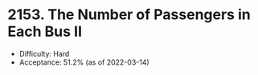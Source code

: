 # 2153. The Number of Passengers in Each Bus II
- Difficulty: Hard
- Acceptance: 51.2% (as of 2022-03-14)
